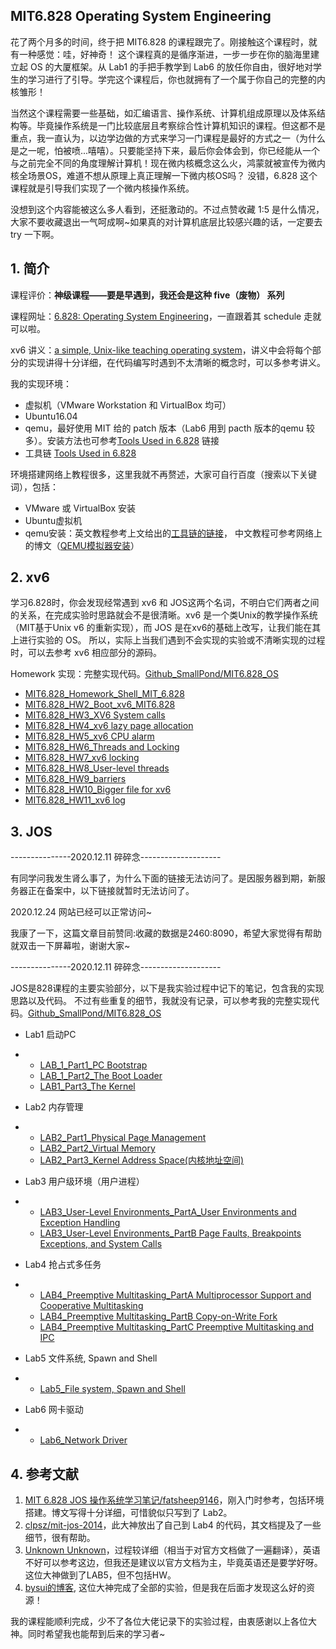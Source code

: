 ## MIT6.828 Operating System Engineering

花了两个月多的时间，终于把 MIT6.828 的课程跟完了。刚接触这个课程时，就有一种感觉：哇，好神奇！ 这个课程真的是循序渐进，一步一步在你的脑海里建立起 OS 的大厦框架。从 Lab1 的手把手教学到 Lab6 的放任你自由，很好地对学生的学习进行了引导。学完这个课程后，你也就拥有了一个属于你自己的完整的内核雏形！

当然这个课程需要一些基础，如汇编语言、操作系统、计算机组成原理以及体系结构等。毕竟操作系统是一门比较底层且考察综合性计算机知识的课程。但这都不是重点，我一直认为，以边学边做的方式来学习一门课程是最好的方式之一（为什么是之一呢，怕被喷...嘻嘻）。只要能坚持下来，最后你会体会到，你已经能从一个与之前完全不同的角度理解计算机！现在微内核概念这么火，鸿蒙就被宣传为微内核全场景OS，难道不想从原理上真正理解一下微内核OS吗？ 没错，6.828 这个课程就是引导我们实现了一个微内核操作系统。

没想到这个内容能被这么多人看到，还挺激动的。不过点赞收藏 1:5 是什么情况，大家不要收藏退出一气呵成啊~如果真的对计算机底层比较感兴趣的话，一定要去 try 一下啊。

## 1. 简介

课程评价：**神级课程——要是早遇到，我还会是这种 five（废物） 系列**

课程网址：[6.828: Operating System Engineering](https://link.zhihu.com/?target=https%3A//pdos.csail.mit.edu/6.828/2018/schedule.html)，一直跟着其 schedule 走就可以啦。

xv6 讲义：[a simple, Unix-like teaching operating system](https://link.zhihu.com/?target=https%3A//pdos.csail.mit.edu/6.828/2018/xv6/book-rev11.pdf)，讲义中会将每个部分的实现讲得十分详细，在代码编写时遇到不太清晰的概念时，可以多参考讲义。

我的实现环境：

- 虚拟机（VMware Workstation 和 VirtualBox 均可）
- Ubuntu16.04
- qemu，最好使用 MIT 给的 patch 版本（Lab6 用到 pacth 版本的qemu 较多）。安装方法也可参考[Tools Used in 6.828](https://link.zhihu.com/?target=https%3A//pdos.csail.mit.edu/6.828/2018/tools.html) 链接
- 工具链 [Tools Used in 6.828](https://link.zhihu.com/?target=https%3A//pdos.csail.mit.edu/6.828/2018/tools.html)

环境搭建网络上教程很多，这里我就不再赘述，大家可自行百度（搜索以下关键词），包括：

- VMware 或 VirtualBox 安装
- Ubuntu虚拟机
- qemu安装：英文教程参考上文给出的[工具链的链接](https://link.zhihu.com/?target=https%3A//pdos.csail.mit.edu/6.828/2018/tools.html)， 中文教程可参考网络上的博文（[QEMU模拟器安装](https://link.zhihu.com/?target=https%3A//www.cnblogs.com/gatsby123/p/9746193.html)）

## 2. xv6

学习6.828时，你会发现经常遇到 xv6 和 JOS这两个名词，不明白它们两者之间的关系，在完成实验时思路就会不是很清晰。xv6 是一个类Unix的教学操作系统（MIT基于Unix v6 的重新实现），而 JOS 是在xv6的基础上改写，让我们能在其上进行实验的 OS。 所以，实际上当我们遇到不会实现的实验或不清晰实现的过程时，可以去参考 xv6 相应部分的源码。

Homework 实现：完整实现代码。[Github_SmallPond/MIT6.828_OS](https://link.zhihu.com/?target=https%3A//github.com/SmallPond/MIT6.828_OS/tree/master/xv6-public)

- [MIT6.828_Homework_Shell_MIT_6.828](https://link.zhihu.com/?target=https%3A//blog.csdn.net/Small_Pond/article/details/90544379)
- [MIT6.828_HW2_Boot_xv6_MIT6.828](https://link.zhihu.com/?target=https%3A//blog.csdn.net/Small_Pond/article/details/90665444)
- [MIT6.828_HW3_XV6 System calls](https://link.zhihu.com/?target=https%3A//blog.csdn.net/Small_Pond/article/details/91345372)
- [MIT6.828_HW4_xv6 lazy page allocation](https://link.zhihu.com/?target=https%3A//blog.csdn.net/Small_Pond/article/details/91346550)
- [MIT6.828_HW5_xv6 CPU alarm](https://link.zhihu.com/?target=https%3A//blog.csdn.net/Small_Pond/article/details/92838818)
- [MIT6.828_HW6_Threads and Locking](https://link.zhihu.com/?target=https%3A//blog.csdn.net/Small_Pond/article/details/92838852)
- [MIT6.828_HW7_xv6 locking](https://link.zhihu.com/?target=https%3A//blog.csdn.net/Small_Pond/article/details/93200120)
- [MIT6.828_HW8_User-level threads](https://link.zhihu.com/?target=https%3A//blog.csdn.net/Small_Pond/article/details/94600772)
- [MIT6.828_HW9_barriers](https://link.zhihu.com/?target=https%3A//blog.csdn.net/Small_Pond/article/details/94968225)
- [MIT6.828_HW10_Bigger file for xv6](https://link.zhihu.com/?target=https%3A//blog.csdn.net/Small_Pond/article/details/95009224)
- [MIT6.828_HW11_xv6 log](https://link.zhihu.com/?target=https%3A//blog.csdn.net/Small_Pond/article/details/95210975)

## 3. JOS

---------------2020.12.11 碎碎念--------------------

有同学问我发生肾么事了，为什么下面的链接无法访问了。是因服务器到期，新服务器正在备案中，以下链接就暂时无法访问了。

2020.12.24 网站已经可以正常访问~

我康了一下，这篇文章目前赞同:收藏的数据是2460:8090，希望大家觉得有帮助就双击一下屏幕啦，谢谢大家~

---------------2020.12.11 碎碎念--------------------

JOS是828课程的主要实验部分，以下是我实验过程中记下的笔记，包含我的实现思路以及代码。 不过有些重复的细节，我就没有记录，可以参考我的完整实现代码。[Github_SmallPond/MIT6.828_OS](https://link.zhihu.com/?target=https%3A//github.com/SmallPond/MIT6.828_OS)

- Lab1 启动PC

- - [LAB_1_Part1_PC Bootstrap](https://link.zhihu.com/?target=https%3A//www.dingmos.com/index.php/archives/3/)
  - [LAB_1_Part2_The Boot Loader](https://link.zhihu.com/?target=https%3A//www.dingmos.com/index.php/archives/3/)
  - [LAB1_Part3_The Kernel](https://link.zhihu.com/?target=https%3A//www.dingmos.com/index.php/archives/4/)

- Lab2 内存管理

- - [LAB2_Part1_Physical Page Management](https://link.zhihu.com/?target=https%3A//www.dingmos.com/index.php/archives/5/)
  - [LAB2_Part2_Virtual Memory](https://link.zhihu.com/?target=https%3A//www.dingmos.com/index.php/archives/6/)
  - [LAB2_Part3_Kernel Address Space(内核地址空间)](https://link.zhihu.com/?target=https%3A//www.dingmos.com/index.php/archives/7/)

- Lab3 用户级环境（用户进程）

- - [LAB3_User-Level Environments_PartA_User Environments and Exception Handling](https://link.zhihu.com/?target=https%3A//www.dingmos.com/index.php/archives/8/)
  - [LAB3_User-Level Environments_PartB Page Faults, Breakpoints Exceptions, and System Calls](https://link.zhihu.com/?target=https%3A//www.dingmos.com/index.php/archives/9/)

- Lab4 抢占式多任务

- - [LAB4_Preemptive Multitasking_PartA Multiprocessor Support and Cooperative Multitasking](https://link.zhihu.com/?target=https%3A//www.dingmos.com/index.php/archives/10/)
  - [LAB4_Preemptive Multitasking_PartB Copy-on-Write Fork](https://link.zhihu.com/?target=https%3A//www.dingmos.com/index.php/archives/11/)
  - [LAB4_Preemptive Multitasking_PartC Preemptive Multitasking and IPC](https://link.zhihu.com/?target=https%3A//www.dingmos.com/index.php/archives/12/)

- Lab5 文件系统, Spawn and Shell

- - [Lab5_File system, Spawn and Shell](https://link.zhihu.com/?target=https%3A//www.dingmos.com/index.php/archives/13/)

- Lab6 网卡驱动

- - [Lab6_Network Driver](https://link.zhihu.com/?target=https%3A//www.dingmos.com/index.php/archives/14/)

## 4. 参考文献

1. [MIT 6.828 JOS 操作系统学习笔记/fatsheep9146](https://link.zhihu.com/?target=https%3A//www.cnblogs.com/fatsheep9146/category/769143.html)，刚入门时参考，包括环境搭建。博文写得十分详细，可惜貌似只写到了 Lab2。
2. [clpsz/mit-jos-2014](https://link.zhihu.com/?target=https%3A//github.com/clpsz/mit-jos-2014)，此大神放出了自己到 Lab4 的代码，其文档提及了一些细节，很有帮助。
3. [Unknown Unknown](https://link.zhihu.com/?target=https%3A//buweilv.github.io/categories/OS/)，过程较详细（相当于对官方文档做了一遍翻译），英语不好可以参考这边，但我还是建议以官方文档为主，毕竟英语还是要学好呀。这位大神做到了LAB5，但不包括HW。
4. [bysui的博客](https://link.zhihu.com/?target=https%3A//blog.csdn.net/bysui/article/category/6232831), 这位大神完成了全部的实验，但是我在后面才发现这么好的资源！

我的课程能顺利完成，少不了各位大佬记录下的实验过程，由衷感谢以上各位大神。同时希望我也能帮到后来的学习者~